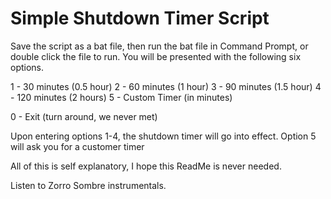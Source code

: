 # Simple Shutdown Timer Script #

Save the script as a bat file, then run the bat file in Command Prompt, or double click the file to run.
You will be presented with the following six options. 

1 - 30 minutes (0.5 hour)
2 - 60 minutes (1 hour)
3 - 90 minutes (1.5 hour)
4 - 120 minutes (2 hours)
5 - Custom Timer (in minutes)

0 - Exit (turn around, we never met)


Upon entering options 1-4, the shutdown timer will go into effect. 
Option 5 will ask you for a customer timer


All of this is self explanatory, I hope this ReadMe is never needed.

Listen to Zorro Sombre instrumentals.
